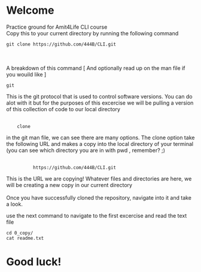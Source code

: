 # Welcome
Practice ground for Amit4Life CLI course
<br/>
Copy this to your current directory by running the following command
```shell
git clone https://github.com/444B/CLI.git
```
<br/>
<br/>
A breakdown of this command [ And optionally read up on the man file if you wouild like ]

```shell
git
```
This is the git protocol that is used to control software versions. You can do alot with it but for the purposes of this excercise we will be pulling a version of this collection of code to our local directory
<br/>
<br/>
```shell
    clone
```
in the git man file, we can see there are many options. The clone option take the following URL and makes a copy into the local directory of your terminal (you can see which directory you are in with pwd , remember? ;)
<br/>
<br/>
```shell
          https://github.com/444B/CLI.git
```
This is the URL we are copying! Whatever files and directories are here, we will be creating a new copy in our current directory
<br/>
<br/>
Once you have successfully cloned the repository, navigate into it and take a look. 

use the next command to navigate to the first excercise and read the text file
```shell
cd 0_copy/
cat readme.txt
```
# Good luck!
